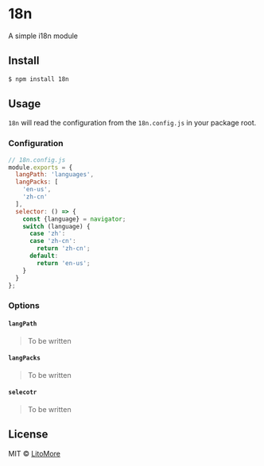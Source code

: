 # 18n

A simple i18n module

## Install

```bash
$ npm install 18n
```

## Usage

`18n` will read the configuration from the `18n.config.js` in your package root.

### Configuration

```javascript
// 18n.config.js
module.exports = {
  langPath: 'languages',
  langPacks: [
    'en-us',
    'zh-cn'
  ],
  selector: () => {
    const {language} = navigator;
    switch (language) {
      case 'zh':
      case 'zh-cn':
        return 'zh-cn';
      default:
        return 'en-us';
    }
  }
};
```

### Options

#### `langPath`

> To be written

#### `langPacks`

> To be written

#### `selecotr`

> To be written

## License

MIT © [LitoMore](https://github.com/LitoMore)
